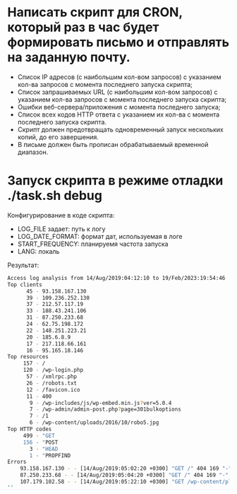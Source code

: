 # Написать скрипт для CRON, который раз в час будет формировать письмо и отправлять на заданную почту.

* Список IP адресов (с наибольшим кол-вом запросов) с указанием кол-ва запросов c момента последнего запуска скрипта;
* Список запрашиваемых URL (с наибольшим кол-вом запросов) с указанием кол-ва запросов c момента последнего запуска скрипта;
* Ошибки веб-сервера/приложения c момента последнего запуска;
* Список всех кодов HTTP ответа с указанием их кол-ва с момента последнего запуска скрипта.
* Скрипт должен предотвращать одновременный запуск нескольких копий, до его завершения.
* В письме должен быть прописан обрабатываемый временной диапазон.

# Запуск скрипта в режиме отладки ./task.sh debug

Конфигурирование в коде скрипта:
- LOG_FILE задает: путь к логу 
- LOG_DATE_FORMAT: формат дат, используемая в логе
- START_FREQUENCY: планируемя частота запуска
- LANG: локаль

Результат:
```sh
Access log analysis from 14/Aug/2019:04:12:10 to 19/Feb/2023:19:54:46
Top clients
      45 - 93.158.167.130
      39 - 109.236.252.130
      37 - 212.57.117.19
      33 - 188.43.241.106
      31 - 87.250.233.68
      24 - 62.75.198.172
      22 - 148.251.223.21
      20 - 185.6.8.9
      17 - 217.118.66.161
      16 - 95.165.18.146
Top resources
     157 - /
     120 - /wp-login.php
      57 - /xmlrpc.php
      26 - /robots.txt
      12 - /favicon.ico
      11 - 400
       9 - /wp-includes/js/wp-embed.min.js?ver=5.0.4
       7 - /wp-admin/admin-post.php?page=301bulkoptions
       7 - /1
       6 - /wp-content/uploads/2016/10/robo5.jpg
Top HTTP codes
     499 - "GET
     156 - "POST
       3 - "HEAD
       1 - "PROPFIND
Errors
    93.158.167.130 - - [14/Aug/2019:05:02:20 +0300] "GET /" 404 169 "-" "Mozilla/5.0 (compatible; YandexMetrika/2.0; +http://yandex.com/bots yabs01)"rt=0.000 uct="-" uht="-" urt="-"
    87.250.233.68 - - [14/Aug/2019:05:04:20 +0300] "GET /" 404 169 "-" "Mozilla/5.0 (compatible; YandexMetrika/2.0; +http://yandex.com/bots yabs01)"rt=0.000 uct="-" uht="-" urt="-"
    107.179.102.58 - - [14/Aug/2019:05:22:10 +0300] "GET /wp-content/plugins/uploadify/readme.txt" 404 200 "http://dbadmins.ru/wp-content/plugins/uploadify/readme.txt" "Mozilla/5.0 (Windows NT 6.1; WOW64) AppleWebKit/537.36 (KHTML, like Gecko) Chrome/42.0.2311.152 Safari/537.36"rt=0.000 uct="-" uht="-" urt="-"
``
